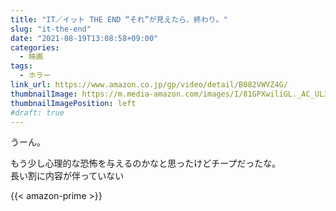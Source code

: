 ```yaml
---
title: "IT／イット THE END “それ”が見えたら、終わり。"
slug: "it-the-end"
date: "2021-08-19T13:08:58+09:00"
categories:
  - 映画
tags:
  - ホラー
link_url: https://www.amazon.co.jp/gp/video/detail/B082VWVZ4G/
thumbnailImage: https://m.media-amazon.com/images/I/81GPXwiliGL._AC_UL320_.jpg
thumbnailImagePosition: left
#draft: true
---
```

うーん。
<!--more-->
もう少し心理的な恐怖を与えるのかなと思ったけどチープだったな。  
長い割に内容が伴っていない


{{< amazon-prime >}}

